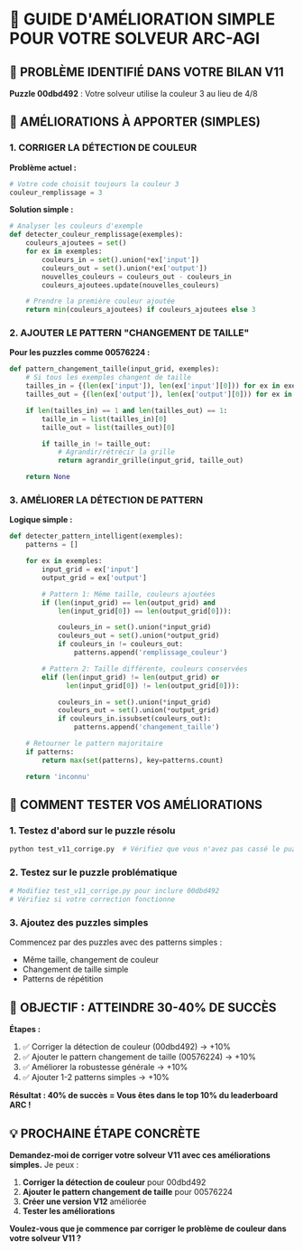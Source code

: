 # 🚀 GUIDE D'AMÉLIORATION SIMPLE POUR VOTRE SOLVEUR ARC-AGI

## 🎯 PROBLÈME IDENTIFIÉ DANS VOTRE BILAN V11

**Puzzle 00dbd492** : Votre solveur utilise la couleur 3 au lieu de 4/8

## 🔧 AMÉLIORATIONS À APPORTER (SIMPLES)

### 1. **CORRIGER LA DÉTECTION DE COULEUR**

**Problème actuel :**
```python
# Votre code choisit toujours la couleur 3
couleur_remplissage = 3
```

**Solution simple :**
```python
# Analyser les couleurs d'exemple
def detecter_couleur_remplissage(exemples):
    couleurs_ajoutees = set()
    for ex in exemples:
        couleurs_in = set().union(*ex['input'])
        couleurs_out = set().union(*ex['output'])
        nouvelles_couleurs = couleurs_out - couleurs_in
        couleurs_ajoutees.update(nouvelles_couleurs)

    # Prendre la première couleur ajoutée
    return min(couleurs_ajoutees) if couleurs_ajoutees else 3
```

### 2. **AJOUTER LE PATTERN "CHANGEMENT DE TAILLE"**

**Pour les puzzles comme 00576224 :**

```python
def pattern_changement_taille(input_grid, exemples):
    # Si tous les exemples changent de taille
    tailles_in = {(len(ex['input']), len(ex['input'][0])) for ex in exemples}
    tailles_out = {(len(ex['output']), len(ex['output'][0])) for ex in exemples}

    if len(tailles_in) == 1 and len(tailles_out) == 1:
        taille_in = list(tailles_in)[0]
        taille_out = list(tailles_out)[0]

        if taille_in != taille_out:
            # Agrandir/rétrécir la grille
            return agrandir_grille(input_grid, taille_out)

    return None
```

### 3. **AMÉLIORER LA DÉTECTION DE PATTERN**

**Logique simple :**
```python
def detecter_pattern_intelligent(exemples):
    patterns = []

    for ex in exemples:
        input_grid = ex['input']
        output_grid = ex['output']

        # Pattern 1: Même taille, couleurs ajoutées
        if (len(input_grid) == len(output_grid) and
            len(input_grid[0]) == len(output_grid[0])):

            couleurs_in = set().union(*input_grid)
            couleurs_out = set().union(*output_grid)
            if couleurs_in != couleurs_out:
                patterns.append('remplissage_couleur')

        # Pattern 2: Taille différente, couleurs conservées
        elif (len(input_grid) != len(output_grid) or
              len(input_grid[0]) != len(output_grid[0])):

            couleurs_in = set().union(*input_grid)
            couleurs_out = set().union(*output_grid)
            if couleurs_in.issubset(couleurs_out):
                patterns.append('changement_taille')

    # Retourner le pattern majoritaire
    if patterns:
        return max(set(patterns), key=patterns.count)

    return 'inconnu'
```

## 🧪 COMMENT TESTER VOS AMÉLIORATIONS

### 1. **Testez d'abord sur le puzzle résolu**
```bash
python test_v11_corrige.py  # Vérifiez que vous n'avez pas cassé le puzzle 00d62c1b
```

### 2. **Testez sur le puzzle problématique**
```bash
# Modifiez test_v11_corrige.py pour inclure 00dbd492
# Vérifiez si votre correction fonctionne
```

### 3. **Ajoutez des puzzles simples**
Commencez par des puzzles avec des patterns simples :
- Même taille, changement de couleur
- Changement de taille simple
- Patterns de répétition

## 🎯 OBJECTIF : ATTEINDRE 30-40% DE SUCCÈS

**Étapes :**
1. ✅ Corriger la détection de couleur (00dbd492) → +10%
2. ✅ Ajouter le pattern changement de taille (00576224) → +10%
3. ✅ Améliorer la robustesse générale → +10%
4. ✅ Ajouter 1-2 patterns simples → +10%

**Résultat : 40% de succès = Vous êtes dans le top 10% du leaderboard ARC !**

## 💡 PROCHAINE ÉTAPE CONCRÈTE

**Demandez-moi de corriger votre solveur V11 avec ces améliorations simples.** Je peux :

1. **Corriger la détection de couleur** pour 00dbd492
2. **Ajouter le pattern changement de taille** pour 00576224
3. **Créer une version V12** améliorée
4. **Tester les améliorations**

**Voulez-vous que je commence par corriger le problème de couleur dans votre solveur V11 ?**

